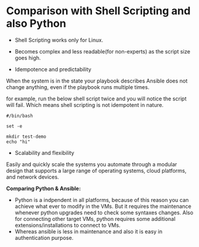 # Comparison with Shell Scripting and also Python

- Shell Scripting works only for Linux.

- Becomes complex and less readable(for non-experts) as the script size goes high.

- Idempotence and predictability

When the system is in the state your playbook describes Ansible does not change anything, even if the playbook runs multiple times.

for example, run the below shell script twice and you will notice the script will fail. Which means shell scripting is not idempotent in nature.

```
#/bin/bash

set -e 

mkdir test-demo
echo "hi"
```

- Scalability and flexibility

Easily and quickly scale the systems you automate through a modular design that supports a large range of operating systems, cloud platforms, and network devices.

**Comparing Python & Ansible:**
- Python is a indpendent in all platforms, because of this reason you can achieve what ever to modify in the VMs. But it requires the maintenance whenever python upgrades need to check some syntaxes changes. Also for connecting other target VMs, python requires some additional extensions/installations to connect to VMs.
- Whereas ansible is less in maintenance and also it is easy in authentication purpose.
